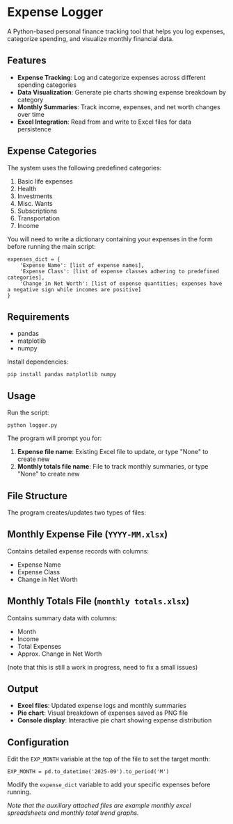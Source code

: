 # Expense Logger

A Python-based personal finance tracking tool that helps you log expenses, categorize spending, and visualize monthly financial data.

## Features

- **Expense Tracking**: Log and categorize expenses across different spending categories
- **Data Visualization**: Generate pie charts showing expense breakdown by category
- **Monthly Summaries**: Track income, expenses, and net worth changes over time
- **Excel Integration**: Read from and write to Excel files for data persistence

## Expense Categories

The system uses the following predefined categories:

1. Basic life expenses
2. Health
3. Investments
4. Misc. Wants
5. Subscriptions
6. Transportation
7. Income

You will need to write a dictionary containing your expenses in the form before running the main script:

```
expenses_dict = {
    'Expense Name': [list of expense names],
    'Expense Class': [list of expense classes adhering to predefined categories],
    'Change in Net Worth': [list of expense quantities; expenses have a negative sign while incomes are positive]
}
```

## Requirements

- pandas
- matplotlib
- numpy

Install dependencies:

```
pip install pandas matplotlib numpy
```

## Usage

Run the script:

```
python logger.py
```

The program will prompt you for:
1. **Expense file name**: Existing Excel file to update, or type "None" to create new
2. **Monthly totals file name**: File to track monthly summaries, or type "None" to create new

## File Structure

The program creates/updates two types of files:

## Monthly Expense File (`YYYY-MM.xlsx`)

Contains detailed expense records with columns:
- Expense Name
- Expense Class
- Change in Net Worth

## Monthly Totals File (`monthly totals.xlsx`)
Contains summary data with columns:

- Month
- Income
- Total Expenses
- Approx. Change in Net Worth

(note that this is still a work in progress, need to fix a small issues)

## Output

- **Excel files**: Updated expense logs and monthly summaries
- **Pie chart**: Visual breakdown of expenses saved as PNG file
- **Console display**: Interactive pie chart showing expense distribution

## Configuration

Edit the `EXP_MONTH` variable at the top of the file to set the target month:

```
EXP_MONTH = pd.to_datetime('2025-09').to_period('M')
```

Modify the `expense_dict` variable to add your specific expenses before running.

*Note that the auxiliary attached files are example monthly excel spreadsheets and monthly total trend graphs.*
